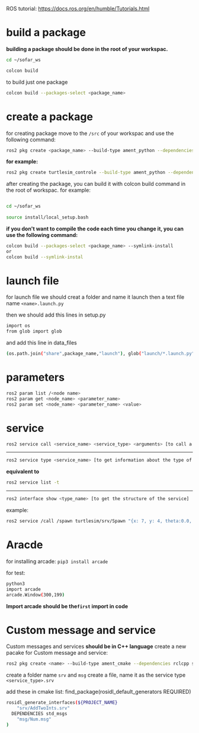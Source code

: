 ROS tutorial:
https://docs.ros.org/en/humble/Tutorials.html



# build a package
**building a package should be done in the root of your workspac.**

```sh
cd ~/sofar_ws

colcon build
```

to build just one package
```sh
colcon build --packages-select <package_name>
```
# create a package
for creating package move to the `/src` of your workspac and use the following command:
```sh
ros2 pkg create <package_name> --build-type ament_python --dependencies <dependencies> --node-name <node_name> 
```

**for example:**

```sh
ros2 pkg create turtlesim_controle --build-type ament_python --dependencies rclpy geometry_msgs turtlesim std_msgs --node-name turtle_controle_control
```

after creating the package, you can build it with colcon build command in the root of workspac. 
for example: 
```sh   

cd ~/sofar_ws
 
source install/local_setup.bash
```

**if you don't want to compile the code each time you change it, you can use the following command:** 
```sh
colcon build --packages-select <package_name> --symlink-install
or
colcon build --symlink-instal
```
# launch file
for launch file we should creat a folder and name it launch
then a text file name `<name>.launch.py`

then we should add this lines in setup.py
```sh
import os
from glob import glob
```

and add this line in data_files
```sh
(os.path.join("share",package_name,"launch"), glob("launch/*.launch.py")),
```

# parameters

```sh
ros2 param list /<node name>
ros2 param get <node_name> <parameter_name> 
ros2 param set <node_name> <parameter_name> <value>
```


# service
```sh
ros2 service call <service_name> <service_type> <arguments> [to call a service]
```
----
```sh
ros2 service type <service_name> [to get information about the type of the service]
```
**equivalent to** 
```sh
ros2 service list -t
```
----

    
```sh
ros2 interface show <type_name> [to get the structure of the service]
```

example:
```sh
ros2 service /call /spawn turtlesim/srv/Spawn "{x: 7, y: 4, theta:0.0, name:'turtle2'}"
```

# Aracde
for installing arcade:    `pip3 install arcade`

for test:
```sh
python3
import arcade
arcade.Window(300,199)
```

**Import arcade should be the`first` import in code**

# Custom message and service
Custom messages and services **should be in C++ language**
create a new pacake for Custom message and service:
```sh
ros2 pkg create <name> --build-type ament_cmake --dependencies rclcpp std_msgs
```
create a folder name `srv` and `msg`
create a file, name it as the service type  `<service_type>.srv`

add these in cmake list:
find_package(rosidl_default_generators REQUIRED)
```sh
rosidl_generate_interfaces(${PROJECT_NAME}
	"srv/AddTwoInts.srv"
  DEPENDENCIES std_msgs
	"msg/Num.msg"
)
```
